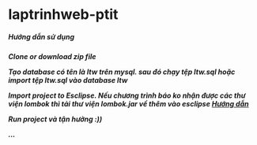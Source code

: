 # laptrinhweb-ptit
<h5>Hướng dẫn sử dụng<h5>
<p>Clone or download zip file</p>
  <p>
    Tạo database có tên là ltw trên mysql. sau đó chạy tệp ltw.sql hoặc import tệp ltw.sql vào database ltw
  </p>
  <p>
    Import project to Esclipse. Nếu chương trình báo ko nhận được các thư viện lombok thì tải thư viện lombok.jar về thêm vào esclipse <a href="https://howtodoinjava.com/automation/lombok-eclipse-installation-examples/">Hướng dẫn</a>
  </p>
  <p>Run project và tận hưởng :))</p>
  
...
